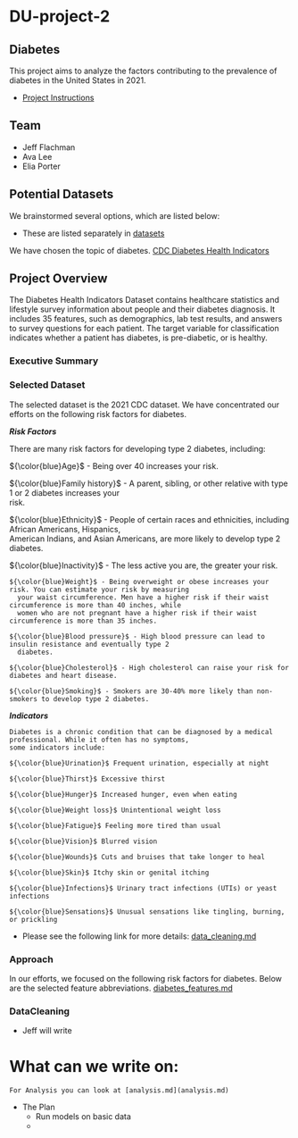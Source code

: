# DU-project-2
## Diabetes

This project aims to analyze the factors contributing to the prevalence of diabetes in the United States in 2021.

- [Project Instructions](project-2-overview.md)

## Team
 
 - Jeff Flachman
 - Ava Lee
 - Elia Porter


 ## Potential Datasets

We brainstormed several options, which are listed below:

- These are listed separately in [datasets](data_sets.md)
  
We have chosen the topic of diabetes.
[CDC Diabetes Health Indicators](https://archive.ics.uci.edu/dataset/891/cdc+diabetes+health+indicators)


## Project Overview

The Diabetes Health Indicators Dataset contains healthcare statistics and lifestyle survey information about people and their diabetes diagnosis. It includes 35 features, such as demographics, lab test results, and answers to survey questions for each patient. The target variable for classification indicates whether a patient has diabetes, is pre-diabetic, or is healthy.
### Executive Summary


### Selected Dataset

The selected dataset is the 2021 CDC dataset.
We have concentrated our efforts on the following risk factors for diabetes.

  ***Risk Factors*** 
 
   There are many risk factors for developing type 2 diabetes, including:

   ${\color{blue}Age}$ - Being over 40 increases your risk.   
   
   ${\color{blue}Family history}$ - A parent, sibling, or other relative with type 1 or 2 diabetes increases your  
       risk.
       
   ${\color{blue}Ethnicity}$ - People of certain races and ethnicities, including African Americans, Hispanics,  
     American Indians, and Asian Americans, are more likely to develop type 2 diabetes.
     
   ${\color{blue}Inactivity}$ - The less active you are, the greater your risk.

    ${\color{blue}Weight}$ - Being overweight or obese increases your risk. You can estimate your risk by measuring   
      your waist circumference. Men have a higher risk if their waist circumference is more than 40 inches, while 
      women who are not pregnant have a higher risk if their waist circumference is more than 35 inches.

    ${\color{blue}Blood pressure}$ - High blood pressure can lead to insulin resistance and eventually type 2   
      diabetes.

    ${\color{blue}Cholesterol}$ - High cholesterol can raise your risk for diabetes and heart disease.

    ${\color{blue}Smoking}$ - Smokers are 30-40% more likely than non-smokers to develop type 2 diabetes.

 ***Indicators***
 
    Diabetes is a chronic condition that can be diagnosed by a medical professional. While it often has no symptoms, 
    some indicators include:

    ${\color{blue}Urination}$ Frequent urination, especially at night

    ${\color{blue}Thirst}$ Excessive thirst

    ${\color{blue}Hunger}$ Increased hunger, even when eating

    ${\color{blue}Weight loss}$ Unintentional weight loss

    ${\color{blue}Fatigue}$ Feeling more tired than usual

    ${\color{blue}Vision}$ Blurred vision

    ${\color{blue}Wounds}$ Cuts and bruises that take longer to heal

    ${\color{blue}Skin}$ Itchy skin or genital itching

    ${\color{blue}Infections}$ Urinary tract infections (UTIs) or yeast infections

    ${\color{blue}Sensations}$ Unusual sensations like tingling, burning, or prickling

- Please see the following link for more details: [data_cleaning.md](data_cleaning.md)
### Approach

In our efforts, we focused on the following risk factors for diabetes. Below are the selected feature abbreviations.
[diabetes_features.md](diabetes_features.md)

### DataCleaning 

- Jeff will write



# What can we write on:


    

    For Analysis you can look at [analysis.md](analysis.md)



- The Plan
    - Run models on basic data
    - 
